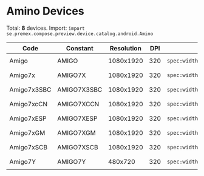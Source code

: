 # Amino Devices

Total: **8** devices. Import: `import se.premex.compose.preview.device.catalog.android.Amino`

| Code | Constant | Resolution | DPI | Compose Spec | Preview Usage |
|------|----------|------------|-----|-------------|---------------|
| Amigo | AMIGO | 1080x1920 | 320 | `spec:width=1080px,height=1920px,dpi=320` | `@Preview(device = Amino.AMIGO)` |
| Amigo7x | AMIGO7X | 1080x1920 | 320 | `spec:width=1080px,height=1920px,dpi=320` | `@Preview(device = Amino.AMIGO7X)` |
| Amigo7x3SBC | AMIGO7X3SBC | 1080x1920 | 320 | `spec:width=1080px,height=1920px,dpi=320` | `@Preview(device = Amino.AMIGO7X3SBC)` |
| Amigo7xcCN | AMIGO7XCCN | 1080x1920 | 320 | `spec:width=1080px,height=1920px,dpi=320` | `@Preview(device = Amino.AMIGO7XCCN)` |
| Amigo7xESP | AMIGO7XESP | 1080x1920 | 320 | `spec:width=1080px,height=1920px,dpi=320` | `@Preview(device = Amino.AMIGO7XESP)` |
| Amigo7xGM | AMIGO7XGM | 1080x1920 | 320 | `spec:width=1080px,height=1920px,dpi=320` | `@Preview(device = Amino.AMIGO7XGM)` |
| Amigo7xSCB | AMIGO7XSCB | 1080x1920 | 320 | `spec:width=1080px,height=1920px,dpi=320` | `@Preview(device = Amino.AMIGO7XSCB)` |
| Amigo7Y | AMIGO7Y | 480x720 | 320 | `spec:width=480px,height=720px,dpi=320` | `@Preview(device = Amino.AMIGO7Y)` |

<!-- Generated automatically. Do not edit manually. -->
